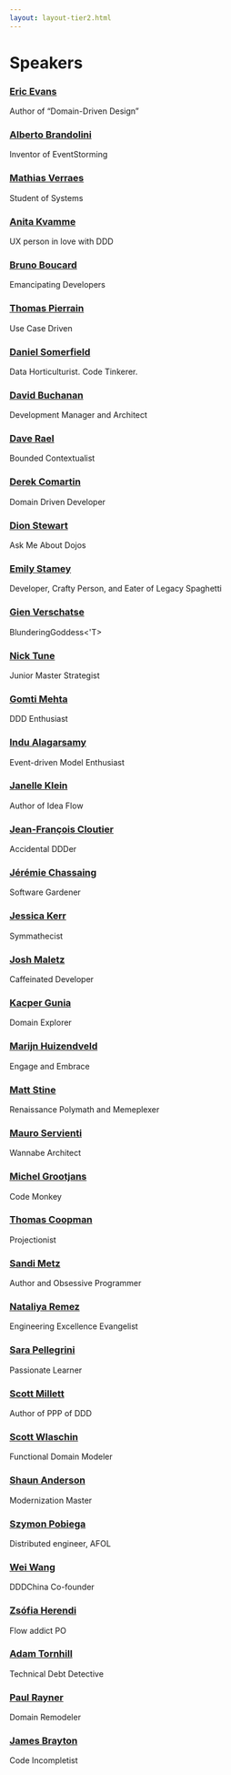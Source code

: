 ```yaml
---
layout: layout-tier2.html
---
```

<div class="container section speakers">
  <h1 class="section-header">Speakers</h1>
  <div class="row">
    <div class="speaker-container">
      <a href="eric-evans.html"><div class="speaker-img eric-evans">
      </div></a>
      <h3><a class="speaker-name" href="eric-evans.html">Eric Evans</a></h3>
      <p class="speaker-details">Author of “Domain-Driven Design”</p>
    </div>
    <div class="speaker-container">
      <a href="alberto-brandolini.html"><div class="speaker-img alberto-brandolini">
      </div></a>
      <h3><a class="speaker-name" href="alberto-brandolini.html">Alberto Brandolini</a></h3>
      <p class="speaker-details">Inventor of EventStorming</p>
    </div>
    <div class="speaker-container">
      <a href="mathias-verraes.html"><div class="speaker-img mathias-verraes">
      </div></a>
      <h3><a class="speaker-name" href="mathias-verraes.html">Mathias Verraes</a></h3>
      <p class="speaker-details">Student of Systems</p>
    </div>
    <div class="speaker-container">
      <a href="anita-kvamme.html"><div class="speaker-img anita-kvamme">
      </div></a>
      <h3><a class="speaker-name" href="anita-kvamme.html">Anita Kvamme</a></h3>
      <p class="speaker-details">UX person in love with DDD</p>
    </div>
  </div>
  <div class="row">
    <div class="speaker-container">
        <a href="bruno-boucard.html"><div class="speaker-img bruno-boucard">
        </div></a>
        <h3><a class="speaker-name" href="bruno-boucard.html">Bruno Boucard</a></h3>
        <p class="speaker-details">Emancipating Developers</p>
    </div>
    <div class="speaker-container">
        <a href="thomas-pierrain.html"><div class="speaker-img thomas-pierrain">
        </div></a>
        <h3><a class="speaker-name" href="thomas-pierrain.html">Thomas Pierrain</a></h3>
        <p class="speaker-details">Use Case Driven</p>
    </div>
    <div class="speaker-container">
      <a href="daniel-somerfield.html"><div class="speaker-img daniel-somerfield">
      </div></a>
      <h3><a class="speaker-name" href="daniel-somerfield.html">Daniel Somerfield</a></h3>
      <p class="speaker-details">Data Horticulturist. Code Tinkerer.</p>
    </div>
    <div class="speaker-container">
        <a href="dave-buchanan.html"><div class="speaker-img dave-buchanan">
        </div></a>
        <h3><a class="speaker-name" href="dave-buchanan.html">David Buchanan</a></h3>
        <p class="speaker-details">Development Manager and Architect</p>
    </div>
  </div>
  <div class="row">
    <div class="speaker-container">
        <a href="dave-rael.html"><div class="speaker-img dave-rael">
        </div></a>
        <h3><a class="speaker-name" href="dave-rael.html">Dave Rael</a></h3>
        <p class="speaker-details">Bounded Contextualist</p>
    </div>
    <div class="speaker-container">
        <a href="derek-comartin.html"><div class="speaker-img derek-comartin">
        </div></a>
        <h3><a class="speaker-name" href="derek-comartin.html">Derek Comartin</a></h3>
        <p class="speaker-details">Domain Driven Developer</p>
    </div>
    <div class="speaker-container">
        <a href="dion-stewart.html"><div class="speaker-img dion-stewart">
        </div></a>
        <h3><a class="speaker-name" href="dion-stewart.html">Dion Stewart</a></h3>
        <p class="speaker-details">Ask Me About Dojos</p>
    </div>
    <div class="speaker-container">
        <a href="emily-stamey.html"><div class="speaker-img emily-stamey">
        </div></a>
        <h3><a class="speaker-name" href="emily-stamey.html">Emily Stamey</a></h3>
        <p class="speaker-details">Developer, Crafty Person, and Eater of Legacy Spaghetti</p>
    </div>
  </div>
  <div class="row">
    <div class="speaker-container">
        <a href="gien-verschatse.html"><div class="speaker-img gien-verschatse">
        </div></a>
        <h3><a class="speaker-name" href="gien-verschatse.html">Gien Verschatse</a></h3>
        <p class="speaker-details">BlunderingGoddess<'T></p>
    </div>
    <div class="speaker-container">
      <a href="nick-tune.html"><div class="speaker-img nick-tune">
      </div></a>
      <h3><a class="speaker-name" href="nick-tune.html">Nick Tune</a></h3>
      <p class="speaker-details">Junior Master Strategist</p>
    </div>
    <div class="speaker-container">
        <a href="gomti-mehta.html"><div class="speaker-img gomti-mehta">
        </div></a>
        <h3><a class="speaker-name" href="gomti-mehta.html">Gomti Mehta</a></h3>
        <p class="speaker-details">DDD Enthusiast</p>
    </div>
    <div class="speaker-container">
        <a href="indu-alagarsamy.html"><div class="speaker-img indu-alagarsamy">
        </div></a>
        <h3><a class="speaker-name" href="indu-alagarsamy.html">Indu Alagarsamy</a></h3>
        <p class="speaker-details">Event-driven Model Enthusiast</p>
    </div>
  </div>
  <div class="row">
    <div class="speaker-container">
        <a href="janelle-klein.html"><div class="speaker-img janelle-klein">
        </div></a>
        <h3><a class="speaker-name" href="janelle-klein.html">Janelle Klein</a></h3>
        <p class="speaker-details">Author of Idea Flow</p>
    </div>
    <div class="speaker-container">
      <a href="jean-françois-cloutier.html"><div class="speaker-img jean-françois-cloutier">
      </div></a>
      <h3><a class="speaker-name" href="jean-françois-cloutier.html">Jean-François Cloutier</a></h3>
      <p class="speaker-details">Accidental DDDer</p>
    </div>
    <div class="speaker-container">
      <a href="jérémie-chassaing.html"><div class="speaker-img jérémie-chassaing">
      </div></a>
      <h3><a class="speaker-name" href="jérémie-chassaing.html">Jérémie Chassaing</a></h3>
      <p class="speaker-details">Software Gardener</p>
    </div>
    <div class="speaker-container">
        <a href="jessica-kerr.html"><div class="speaker-img jessica-kerr">
        </div></a>
        <h3><a class="speaker-name" href="jessica-kerr.html">Jessica Kerr</a></h3>
        <p class="speaker-details">Symmathecist</p>
    </div>
  </div>
  <div class="row">
    <div class="speaker-container">
      <a href="josh-maletz.html"><div class="speaker-img josh-maletz">
      </div></a>
      <h3><a class="speaker-name" href="josh-maletz.html">Josh Maletz</a></h3>
      <p class="speaker-details">Caffeinated Developer</p>
    </div>
    <div class="speaker-container">
      <a href="kacper-gunia.html"><div class="speaker-img kacper-gunia">
      </div></a>
      <h3><a class="speaker-name" href="kacper-gunia.html">Kacper Gunia</a></h3>
      <p class="speaker-details">Domain Explorer</p>
    </div>
    <div class="speaker-container">
        <a href="marijn-huizendveld.html"><div class="speaker-img marijn-huizendveld">
        </div></a>
        <h3><a class="speaker-name" href="marijn-huizendveld.html">Marijn Huizendveld</a></h3>
        <p class="speaker-details">Engage and Embrace</p>
    </div>
    <div class="speaker-container">
      <a href="matt-stine.html"><div class="speaker-img matt-stine">
      </div></a>
      <h3><a class="speaker-name" href="matt-stine.html">Matt Stine</a></h3>
      <p class="speaker-details">Renaissance Polymath and Memeplexer</p>
    </div>
  </div>
  <div class="row">
    <div class="speaker-container">
      <a href="mauro-servienti.html"><div class="speaker-img mauro-servienti">
      </div></a>
      <h3><a class="speaker-name" href="mauro-servienti.html">Mauro Servienti</a></h3>
      <p class="speaker-details">Wannabe Architect</p>
    </div>
    <div class="speaker-container">
      <a href="michel-grootjans.html"><div class="speaker-img michel-grootjans">
      </div></a>
      <h3><a class="speaker-name" href="michel-grootjans.html">Michel Grootjans</a></h3>
      <p class="speaker-details">Code Monkey</p>
    </div>
    <div class="speaker-container">
      <a href="thomas-coopman.html"><div class="speaker-img thomas-coopman">
      </div></a>
      <h3><a class="speaker-name" href="thomas-coopman.html">Thomas Coopman</a></h3>
      <p class="speaker-details">Projectionist</p>
    </div>
    <div class="speaker-container">
      <a href="sandi-metz.html"><div class="speaker-img sandi-metz">
      </div></a>
      <h3><a class="speaker-name" href="sandi-metz.html">Sandi Metz</a></h3>
      <p class="speaker-details">Author and Obsessive Programmer</p>
    </div>
  </div>
  <div class="row">
    <div class="speaker-container">
        <a href="nataliya-remez.html"><div class="speaker-img nataliya-remez">
        </div></a>
        <h3><a class="speaker-name" href="nataliya-remez.html">Nataliya Remez</a></h3>
        <p class="speaker-details">Engineering Excellence Evangelist</p>
    </div>
    <div class="speaker-container">
      <a href="sara-pellegrini.html"><div class="speaker-img sara-pellegrini">
      </div></a>
      <h3><a class="speaker-name" href="sara-pellegrini.html">Sara Pellegrini</a></h3>
      <p class="speaker-details">Passionate Learner</p>
    </div>
    <div class="speaker-container">
      <a href="scott-millett.html"><div class="speaker-img scott-millett">
      </div></a>
      <h3><a class="speaker-name" href="scott-millett.html">Scott Millett</a></h3>
      <p class="speaker-details">Author of PPP of DDD</p>
    </div>
    <div class="speaker-container">
      <a href="scott-wlaschin.html"><div class="speaker-img scott-wlaschin">
      </div></a>
      <h3><a class="speaker-name" href="scott-wlaschin.html">Scott Wlaschin</a></h3>
      <p class="speaker-details">Functional Domain Modeler</p>
    </div>
  </div>
  <div class="row">
    <div class="speaker-container">
        <a href="shaun-anderson.html"><div class="speaker-img shaun-anderson">
        </div></a>
        <h3><a class="speaker-name" href="shaun-anderson.html">Shaun Anderson</a></h3>
        <p class="speaker-details">Modernization Master</p>
    </div>
    <div class="speaker-container">
      <a href="szymon-pobiega.html"><div class="speaker-img szymon-pobiega">
      </div></a>
      <h3><a class="speaker-name" href="szymon-pobiega.html">Szymon Pobiega</a></h3>
      <p class="speaker-details">Distributed engineer, AFOL</p>
    </div>
    <div class="speaker-container">
      <a href="wei-wang.html"><div class="speaker-img wei-wang">
      </div></a>
      <h3><a class="speaker-name" href="wei-wang.html">Wei Wang</a></h3>
      <p class="speaker-details">DDDChina Co-founder</p>
    </div>
    <div class="speaker-container">
      <a href="zsófia-herendi.html"><div class="speaker-img zsófia-herendi">
      </div></a>
      <h3><a class="speaker-name" href="zsófia-herendi.html">Zsófia Herendi</a></h3>
      <p class="speaker-details">Flow addict PO</p>
    </div>
  </div>
  <div class="row">
    <div class="speaker-container">
        <a href="adam-tornhill.html"><div class="speaker-img adam-tornhill">
        </div></a>
        <h3><a class="speaker-name" href="adam-tornhill.html">Adam Tornhill</a></h3>
        <p class="speaker-details">Technical Debt Detective</p>
    </div>
    <div class="speaker-container">
        <a href="paul-rayner.html"><div class="speaker-img paul-rayner">
        </div></a>
        <h3><a class="speaker-name" href="paul-rayner.html">Paul Rayner</a></h3>
        <p class="speaker-details">Domain Remodeler</p>
    </div>
    <div class="speaker-container">
        <a href="james-brayton.html"><div class="speaker-img james-brayton">
        </div></a>
        <h3><a class="speaker-name" href="james-brayton.html">James Brayton</a></h3>
        <p class="speaker-details">Code Incompletist</p>
    </div>
  </div>
</div>
